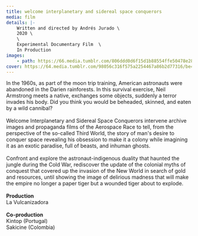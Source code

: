 ```yaml
---
title: welcome interplanetary and sidereal space conquerors
media: film
details: |-
    Written and directed by Andrés Jurado \
    2020 \
    \
    Experimental Documentary Film  \
    In Production
images:
    - path: https://66.media.tumblr.com/806ddd0d6f15d1b88554ffe50478e280/52592ce631e6c5ea-e9/s2048x3072/f5f70a13d770ec6ac048eca0dea124dbd99f1c5c.jpg
cover: https://64.media.tumblr.com/98056c316f575a2254467a86b2d77316/be4b5533c24e292d-7f/s1280x1920/21a3d255db588565ef5a1d5a65cf11982b370575.png
---
```


In the 1960s, as part of the moon trip training, American astronauts were abandoned in the Darien rainforests. In this survival exercise, Neil Armstrong meets a native, exchanges some objects, suddenly a terror invades his body. Did you think you would be beheaded, skinned, and eaten by a wild cannibal?
<br>
<br>
Welcome Interplanetary and Sidereal Space Conquerors intervene archive images and propaganda films of the Aerospace Race to tell, from the perspective of the so-called Third World, the story of man's desire to conquer space revealing his obsession to make it a colony while imagining it as an exotic paradise, full of beasts, and inhuman ghosts.
<br>
<br>
Confront and explore the astronaut-indigenous duality that haunted the jungle during the Cold War, rediscover the update of the colonial myths of conquest that covered up the invasion of the New World in search of gold and resources, until showing the image of delirious madness that will make the empire no longer a paper tiger but a wounded tiger about to explode.
<br>
<br>
**Production**<br>
La Vulcanizadora
<br>
<br>
**Co-production**<br>
Kintop (Portugal)<br>
Sakicine (Colombia)
